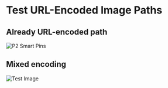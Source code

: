 # Test URL-Encoded Image Paths

## Already URL-encoded path
![P2 Smart Pins](assets/P2%20SmartPins-220809_page03_img01.png)

## Mixed encoding
![Test Image](assets/P2%20Smart%20Pins_page01.png)